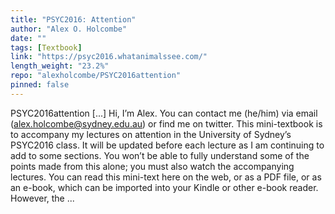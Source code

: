 ```yaml
---
title: "PSYC2016: Attention"
author: "Alex O. Holcombe"
date: ""
tags: [Textbook]
link: "https://psyc2016.whatanimalssee.com/"
length_weight: "23.2%"
repo: "alexholcombe/PSYC2016attention"
pinned: false
---
```


PSYC2016attention [...] Hi, I’m Alex. You can contact me (he/him) via email (alex.holcombe@sydney.edu.au) or find me on twitter. This mini-textbook is to accompany my lectures on attention in the University of Sydney’s PSYC2016 class. It will be updated before each lecture as I am continuing to add to some sections. You won’t be able to fully understand some of the points made from this alone; you must also watch the accompanying lectures. You can read this mini-text here on the web, or as a PDF file, or as an e-book, which can be imported into your Kindle or other e-book reader. However, the  ...
